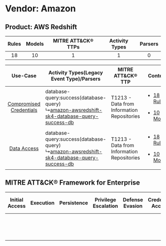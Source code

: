 Vendor: Amazon
==============
Product: AWS Redshift
---------------------
| Rules | Models | MITRE ATT&CK® TTPs | Activity Types | Parsers |
|:-----:|:------:|:------------------:|:--------------:|:-------:|
|  18   |   10   |         1          |       1        |    0    |

|    Use-Case    | Activity Types(Legacy Event Type)/Parsers    | MITRE ATT&CK® TTP    | Content    |
|:----:| ---- | ---- | ---- |
| [Compromised Credentials](../../../UseCases/uc_compromised_credentials.md) |  database-query:success(database-query)<br> ↳[amazon-awsredshift-sk4-database-query-success-db](Ps/pC_amazonawsredshiftsk4databasequerysuccessdb.md)<br> | T1213 - Data from Information Repositories<br> | [<ul><li>18 Rules</li></ul><ul><li>10 Models</li></ul>](RM/r_m_amazon_aws_redshift_Compromised_Credentials.md) |
|    [Data Access](../../../UseCases/uc_data_access.md)    |  database-query:success(database-query)<br> ↳[amazon-awsredshift-sk4-database-query-success-db](Ps/pC_amazonawsredshiftsk4databasequerysuccessdb.md)<br> | T1213 - Data from Information Repositories<br> | [<ul><li>18 Rules</li></ul><ul><li>10 Models</li></ul>](RM/r_m_amazon_aws_redshift_Data_Access.md)    |

MITRE ATT&CK® Framework for Enterprise
--------------------------------------
| Initial Access | Execution | Persistence | Privilege Escalation | Defense Evasion | Credential Access | Discovery | Lateral Movement | Collection                                                                              | Command and Control | Exfiltration | Impact |
| -------------- | --------- | ----------- | -------------------- | --------------- | ----------------- | --------- | ---------------- | --------------------------------------------------------------------------------------- | ------------------- | ------------ | ------ |
|                |           |             |                      |                 |                   |           |                  | [Data from Information Repositories](https://attack.mitre.org/techniques/T1213)<br><br> |                     |              |        |
